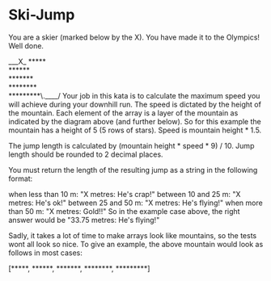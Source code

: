 # Ski-Jump

You are a skier (marked below by the X). You have made it to the Olympics! Well done.

\_\_\_X\_
\*\*\*\*\*\
\*\*\*\*\*\*\
\*\*\*\*\*\*\*\
\*\*\*\*\*\*\*\*\
\*\*\*\*\*\*\*\*\*\\.\_\_\_\_/
Your job in this kata is to calculate the maximum speed you will achieve during your downhill run. The speed is dictated by the height of the mountain. Each element of the array is a layer of the mountain as indicated by the diagram above (and further below). So for this example the mountain has a height of 5 (5 rows of stars). Speed is mountain height * 1.5.

The jump length is calculated by (mountain height * speed * 9) / 10. Jump length should be rounded to 2 decimal places.

You must return the length of the resulting jump as a string in the following format:

when less than 10 m: "X metres: He's crap!"
between 10 and 25 m: "X metres: He's ok!"
between 25 and 50 m: "X metres: He's flying!"
when more than 50 m: "X metres: Gold!!"
So in the example case above, the right answer would be "33.75 metres: He's flying!"

Sadly, it takes a lot of time to make arrays look like mountains, so the tests wont all look so nice. To give an example, the above mountain would look as follows in most cases:

[*****, ******, *******, ********, *********]

